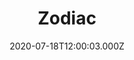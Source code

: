 ---
title: "Zodiac"
year: 2007
date: 2020-07-18T12:00:03.000Z
permalink: /almanac/movies/2020-07-18-zodiac/index.html
link: https://letterboxd.com/rknightuk/film/zodiac/2/
rating: 3
---